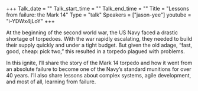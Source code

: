 +++
Talk_date = ""
Talk_start_time = ""
Talk_end_time = ""
Title = "Lessons from failure: the Mark 14"
Type = "talk"
Speakers = ["jason-yee"]
youtube = "i-YDWx4jLoY"
+++

At the beginning of the second world war, the US Navy faced a drastic shortage of torpedoes. With the war rapidly escalating, they needed to build their supply quickly and under a tight budget. But given the old adage, “fast, good, cheap: pick two,” this resulted in a torpedo plagued with problems.

In this ignite, I’ll share the story of the Mark 14 torpedo and how it went from an absolute failure to become one of the Navy’s standard munitions for over 40 years. I’ll also share lessons about complex systems, agile development, and most of all, learning from failure.
